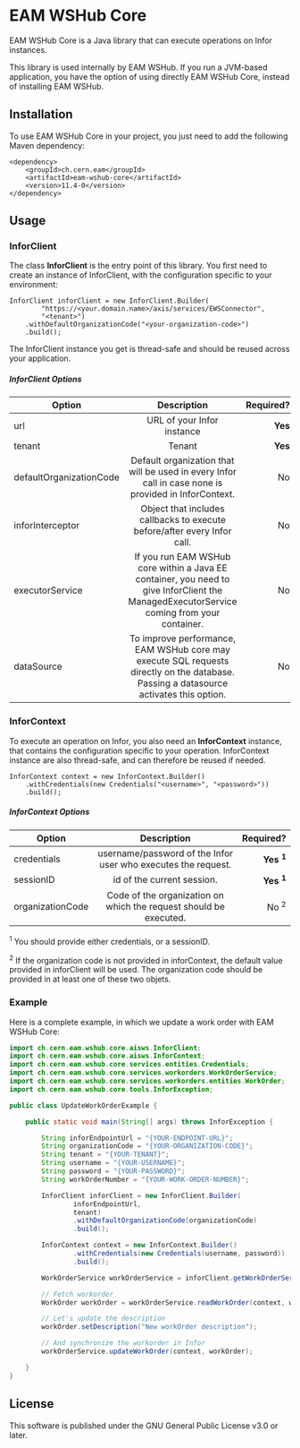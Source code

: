 # EAM WSHub Core

EAM WSHub Core is a Java library that can execute operations on Infor instances.

This library is used internally by EAM WSHub. If you run a JVM-based application, you have
the option of using directly EAM WSHub Core, instead of installing EAM WSHub.

## Installation
To use EAM WSHub Core in your project, you just need to add the following Maven dependency:
```
<dependency>
    <groupId>ch.cern.eam</groupId>
    <artifactId>eam-wshub-core</artifactId>
    <version>11.4-0</version>
</dependency>
```

## Usage
### InforClient
The class **InforClient** is the entry point of this library.
You first need to create an instance of InforClient, with the configuration specific to your environment:

```
InforClient inforClient = new InforClient.Builder(
        "https://<your.domain.name>/axis/services/EWSConnector", 
        "<tenant>")
    .withDefaultOrganizationCode("<your-organization-code>")
    .build();
```
The InforClient instance you get is thread-safe and should be reused across your application.

##### InforClient Options
| Option        | Description           | Required?  |
| ------------- |:-------------:| -----:|
| url           | URL of your Infor instance | **Yes** |
| tenant        | Tenant      |   **Yes** |
| defaultOrganizationCode  | Default organization that will be used in every Infor call in case none is provided in InforContext.      |    No |
| inforInterceptor  | Object that includes callbacks to execute before/after every Infor call.      |    No |
| executorService  | If you run EAM WSHub core within a Java EE container, you need to give InforClient the ManagedExecutorService coming from your container.    |    No |
| dataSource  | To improve performance, EAM WSHub core may execute SQL requests directly on the database. Passing a datasource activates this option.     |    No |

### InforContext
To execute an operation on Infor, you also need an **InforContext** instance, that contains the configuration specific to
your operation. InforContext instance are also thread-safe, and can therefore be reused if needed. 
```
InforContext context = new InforContext.Builder()
    .withCredentials(new Credentials("<username>", "<password>"))
    .build();
```
##### InforContext Options
| Option        | Description           | Required?  |
| ------------- |:-------------:| -----:|
| credentials           | username/password of the Infor user who executes the request. | **Yes <sup>1</sup>** |
| sessionID        | id of the current session.      |   **Yes <sup>1</sup>** |
| organizationCode  | Code of the organization on which the request should be executed.|    No <sup>2</sup> |

<sup>1</sup> You should provide either credentials, or a sessionID.

<sup>2</sup> If the organization code is not provided in inforContext, the default value provided in inforClient will be used. The organization code should be provided in at least one of these two objets.


### Example
Here is a complete example, in which we update a work order with EAM WSHub Core:
```java
import ch.cern.eam.wshub.core.aisws.InforClient;
import ch.cern.eam.wshub.core.aisws.InforContext;
import ch.cern.eam.wshub.core.services.entities.Credentials;
import ch.cern.eam.wshub.core.services.workorders.WorkOrderService;
import ch.cern.eam.wshub.core.services.workorders.entities.WorkOrder;
import ch.cern.eam.wshub.core.tools.InforException;

public class UpdateWorkOrderExample {

    public static void main(String[] args) throws InforException {

        String inforEndpointUrl = "{YOUR-ENDPOINT-URL}";
        String organizationCode = "{YOUR-ORGANIZATION-CODE}";
        String tenant = "{YOUR-TENANT}";
        String username = "{YOUR-USERNAME}";
        String password = "{YOUR-PASSWORD}";
        String workOrderNumber = "{YOUR-WORK-ORDER-NUMBER}";

        InforClient inforClient = new InforClient.Builder(
                inforEndpointUrl,
                tenant)
                .withDefaultOrganizationCode(organizationCode)
                .build();

        InforContext context = new InforContext.Builder()
                .withCredentials(new Credentials(username, password))
                .build();

        WorkOrderService workOrderService = inforClient.getWorkOrderService();

        // Fetch workorder
        WorkOrder workOrder = workOrderService.readWorkOrder(context, workOrderNumber);

        // Let's update the description
        workOrder.setDescription("New workOrder description");

        // And synchronize the workorder in Infor
        workOrderService.updateWorkOrder(context, workOrder);

    }
}
```

## License
This software is published under the GNU General Public License v3.0 or later.

